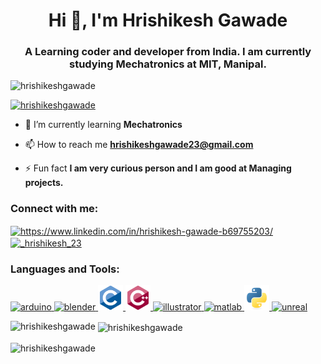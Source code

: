 <h1 align="center">Hi 👋, I'm Hrishikesh Gawade</h1>
<h3 align="center">A Learning coder and developer from India. I am currently studying Mechatronics at MIT, Manipal.</h3>

<p align="left"> <img src="https://komarev.com/ghpvc/?username=hrishikeshgawade&label=Profile%20views&color=0e75b6&style=flat" alt="hrishikeshgawade" /> </p>

<p align="left"> <a href="https://github.com/ryo-ma/github-profile-trophy"><img src="https://github-profile-trophy.vercel.app/?username=hrishikeshgawade" alt="hrishikeshgawade" /></a> </p>

- 🌱 I’m currently learning **Mechatronics**

- 📫 How to reach me **hrishikeshgawade23@gmail.com**

- ⚡ Fun fact **I am very curious person and I am good at Managing projects.**

<h3 align="left">Connect with me:</h3>
<p align="left">
<a href="https://linkedin.com/in/https://www.linkedin.com/in/hrishikesh-gawade-b69755203/" target="blank"><img align="center" src="https://raw.githubusercontent.com/rahuldkjain/github-profile-readme-generator/master/src/images/icons/Social/linked-in-alt.svg" alt="https://www.linkedin.com/in/hrishikesh-gawade-b69755203/" height="30" width="40" /></a>
<a href="https://instagram.com/_hrishikesh_23" target="blank"><img align="center" src="https://raw.githubusercontent.com/rahuldkjain/github-profile-readme-generator/master/src/images/icons/Social/instagram.svg" alt="_hrishikesh_23" height="30" width="40" /></a>
</p>

<h3 align="left">Languages and Tools:</h3>
<p align="left"> <a href="https://www.arduino.cc/" target="_blank"> <img src="https://cdn.worldvectorlogo.com/logos/arduino-1.svg" alt="arduino" width="40" height="40"/> </a> <a href="https://www.blender.org/" target="_blank"> <img src="https://download.blender.org/branding/community/blender_community_badge_white.svg" alt="blender" width="40" height="40"/> </a> <a href="https://www.cprogramming.com/" target="_blank"> <img src="https://raw.githubusercontent.com/devicons/devicon/master/icons/c/c-original.svg" alt="c" width="40" height="40"/> </a> <a href="https://www.w3schools.com/cpp/" target="_blank"> <img src="https://raw.githubusercontent.com/devicons/devicon/master/icons/cplusplus/cplusplus-original.svg" alt="cplusplus" width="40" height="40"/> </a> <a href="https://www.adobe.com/in/products/illustrator.html" target="_blank"> <img src="https://www.vectorlogo.zone/logos/adobe_illustrator/adobe_illustrator-icon.svg" alt="illustrator" width="40" height="40"/> </a> <a href="https://www.mathworks.com/" target="_blank"> <img src="https://upload.wikimedia.org/wikipedia/commons/2/21/Matlab_Logo.png" alt="matlab" width="40" height="40"/> </a> <a href="https://www.python.org" target="_blank"> <img src="https://raw.githubusercontent.com/devicons/devicon/master/icons/python/python-original.svg" alt="python" width="40" height="40"/> </a> <a href="https://unrealengine.com/" target="_blank"> <img src="https://raw.githubusercontent.com/kenangundogan/fontisto/036b7eca71aab1bef8e6a0518f7329f13ed62f6b/icons/svg/brand/unreal-engine.svg" alt="unreal" width="40" height="40"/> </a> </p>

<p><img align="left" src="https://github-readme-stats.vercel.app/api/top-langs?username=hrishikeshgawade&show_icons=true&locale=en&layout=compact" alt="hrishikeshgawade" /></p>

<p>&nbsp;<img align="center" src="https://github-readme-stats.vercel.app/api?username=hrishikeshgawade&show_icons=true&locale=en" alt="hrishikeshgawade" /></p>

<p><img align="center" src="https://github-readme-streak-stats.herokuapp.com/?user=hrishikeshgawade&" alt="hrishikeshgawade" /></p>
